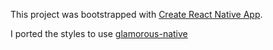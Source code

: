This project was bootstrapped with [Create React Native App](https://github.com/react-community/create-react-native-app).

I ported the styles to use [glamorous-native](https://github.com/robinpowered/glamorous-native)